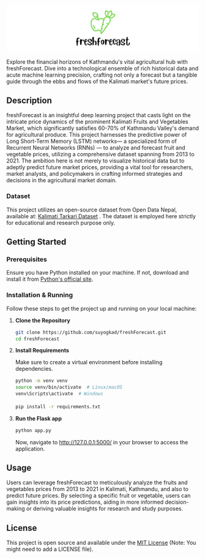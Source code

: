 ![freshForecast Logo](assets/template1.png)

Explore the financial horizons of Kathmandu's vital agricultural hub with freshForecast. Dive into a technological ensemble of rich historical data and acute machine learning precision, crafting not only a forecast but a tangible guide through the ebbs and flows of the Kalimati market's future prices.
## Description

freshForecast is an insightful deep learning project that casts light on the intricate price dynamics of the prominent Kalimati Fruits and Vegetables Market, which significantly satisfies 60-70% of Kathmandu Valley's demand for agricultural produce. This project harnesses the predictive power of Long Short-Term Memory (LSTM) networks— a specialized form of Recurrent Neural Networks (RNNs) — to analyze and forecast fruit and vegetable prices, utilizing a comprehensive dataset spanning from 2013 to 2021. The ambition here is not merely to visualize historical data but to adeptly predict future market prices, providing a vital tool for researchers, market analysts, and policymakers in crafting informed strategies and decisions in the agricultural market domain.

### Dataset

This project utilizes an open-source dataset from Open Data Nepal, available at: [Kalimati Tarkari Dataset](https://opendatanepal.com/dataset/kalimati-tarkari-dataset)
. The dataset is employed here strictly for educational and research purpose only.

## Getting Started

### Prerequisites

Ensure you have Python installed on your machine. If not, download and install it from [Python's official site](https://www.python.org/).

### Installation & Running

Follow these steps to get the project up and running on your local machine:

1. **Clone the Repository**

   ```sh
   git clone https://github.com/suyogkad/freshForecast.git
   cd freshForecast

2. **Install Requirements**

   Make sure to create a virtual environment before installing dependencies.
   
   ```sh
   python -m venv venv
   source venv/bin/activate  # Linux/macOS
   venv\Scripts\activate  # Windows

   pip install -r requirements.txt
   
3. **Run the Flask app**
   
   ```sh
   python app.py
   ```
   
   Now, navigate to http://127.0.0.1:5000/ in your browser to access the application.

## Usage

Users can leverage freshForecast to meticulously analyze the fruits and vegetables prices from 2013 to 2021 in Kalimati, Kathmandu, and also to predict future prices. By selecting a specific fruit or vegetable, users can gain insights into its price predictions, aiding in more informed decision-making or deriving valuable insights for research and study purposes.

## License

This project is open source and available under the [MIT License](LICENSE) (Note: You might need to add a LICENSE file).
